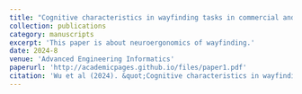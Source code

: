 ```yaml
---
title: "Cognitive characteristics in wayfinding tasks in commercial and residential districts during daytime and nighttime: A comprehensive neuroergonomic study"
collection: publications
category: manuscripts
excerpt: 'This paper is about neuroergonomics of wayfinding.'
date: 2024-8
venue: 'Advanced Engineering Informatics'
paperurl: 'http://academicpages.github.io/files/paper1.pdf'
citation: 'Wu et al (2024). &quot;Cognitive characteristics in wayfinding tasks in commercial and residential districts during daytime and nighttime: A comprehensive neuroergonomic study.&quot; <i>Advanced Engineering Informatics</i>. 1(3).'
---
```


